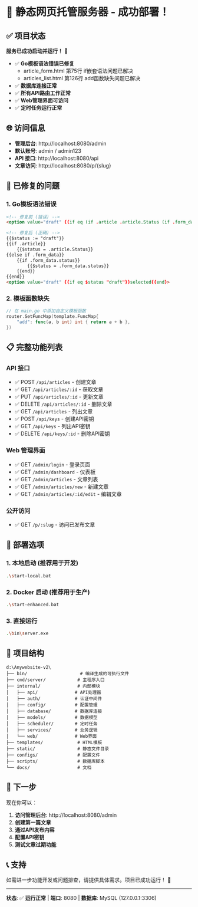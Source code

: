 # 🎉 静态网页托管服务器 - 成功部署！

## ✅ 项目状态

**服务已成功启动并运行！** 🚀

- ✅ **Go模板语法错误已修复**
  - article_form.html 第75行 if嵌套语法问题已解决
  - articles_list.html 第126行 add函数缺失问题已解决
- ✅ **数据库连接正常**
- ✅ **所有API路由工作正常**
- ✅ **Web管理界面可访问**
- ✅ **定时任务运行正常**

## 🌐 访问信息

- **管理后台**: http://localhost:8080/admin
- **默认账号**: admin / admin123
- **API 接口**: http://localhost:8080/api
- **文章访问**: http://localhost:8080/p/{slug}

## 🔧 已修复的问题

### 1. Go模板语法错误
```html
<!-- 修复前 (错误) -->
<option value="draft" {{if eq (if .article .article.Status (if .form_data .form_data.status "draft")) "draft"}}selected{{end}>

<!-- 修复后 (正确) -->
{{$status := "draft"}}
{{if .article}}
    {{$status = .article.Status}}
{{else if .form_data}}
    {{if .form_data.status}}
        {{$status = .form_data.status}}
    {{end}}
{{end}}
<option value="draft" {{if eq $status "draft"}}selected{{end}>
```

### 2. 模板函数缺失
```go
// 在 main.go 中添加自定义模板函数
router.SetFuncMap(template.FuncMap{
    "add": func(a, b int) int { return a + b },
})
```

## 📋 完整功能列表

### API 接口
- ✅ POST `/api/articles` - 创建文章
- ✅ GET `/api/articles/:id` - 获取文章
- ✅ PUT `/api/articles/:id` - 更新文章
- ✅ DELETE `/api/articles/:id` - 删除文章
- ✅ GET `/api/articles` - 列出文章
- ✅ POST `/api/keys` - 创建API密钥
- ✅ GET `/api/keys` - 列出API密钥
- ✅ DELETE `/api/keys/:id` - 删除API密钥

### Web 管理界面
- ✅ GET `/admin/login` - 登录页面
- ✅ GET `/admin/dashboard` - 仪表板
- ✅ GET `/admin/articles` - 文章列表
- ✅ GET `/admin/articles/new` - 新建文章
- ✅ GET `/admin/articles/:id/edit` - 编辑文章

### 公开访问
- ✅ GET `/p/:slug` - 访问已发布文章

## 🐳 部署选项

### 1. 本地启动 (推荐用于开发)
```bash
.\start-local.bat
```

### 2. Docker 启动 (推荐用于生产)
```bash
.\start-enhanced.bat
```

### 3. 直接运行
```bash
.\bin\server.exe
```

## 📁 项目结构

```
d:\Anywebsite-v2\
├── bin/                    # 编译生成的可执行文件
├── cmd/server/            # 主程序入口
├── internal/              # 内部模块
│   ├── api/              # API处理器
│   ├── auth/             # 认证中间件
│   ├── config/           # 配置管理
│   ├── database/         # 数据库连接
│   ├── models/           # 数据模型
│   ├── scheduler/        # 定时任务
│   ├── services/         # 业务逻辑
│   └── web/              # Web界面
├── templates/             # HTML模板
├── static/                # 静态文件目录
├── configs/               # 配置文件
├── scripts/               # 数据库脚本
└── docs/                  # 文档
```

## 🎯 下一步

现在你可以：

1. **访问管理后台**: http://localhost:8080/admin
2. **创建第一篇文章**
3. **通过API发布内容**
4. **配置API密钥**
5. **测试文章过期功能**

## 📞 支持

如需进一步功能开发或问题排查，请提供具体需求。项目已成功运行！ 🎉

---

**状态**: ✅ **运行正常** | **端口**: 8080 | **数据库**: MySQL (127.0.0.1:3306)
